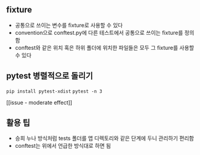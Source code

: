 ## fixture
- 공통으로 쓰이는 변수를 fixture로 사용할 수 있다
- convention으로 conftest.py에 다른 테스트에서 공통으로 쓰이는 fixture를 정의함
- conftest와 같은 위치 혹은 하위 폴더에 위치한 파일들은 모두 그 fixture를 사용할 수 있다
## pytest 병렬적으로 돌리기
`pip install pytest-xdist`
`pytest -n 3`

[[issue - moderate effect]]

## 활용 팁
- 승희 누나 방식처럼 tests 폴더를 앱 디렉토리와 같은 단계에 두니 관리하기 편리함
- conftest는 위에서 언급한 방식대로 하면 됨